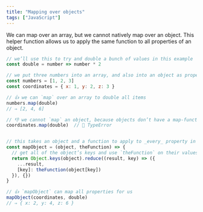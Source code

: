 ```yaml
---
title: "Mapping over objects"
tags: ["JavaScript"]
---
```

We can map over an array, but we cannot natively map over an object. This helper function allows us to apply the same function to all properties of an object.

```js
// we’ll use this to try and double a bunch of values in this example
const double = number => number * 2

// we put three numbers into an array, and also into an object as properties
const numbers = [1, 2, 3]
const coordinates = { x: 1, y: 2, z: 3 }

// 👍 we can `map` over an array to double all items
numbers.map(double)
// ⇒ [2, 4, 6]

// 👎 we cannot `map` an object, because objects don’t have a map-function
coordinates.map(double)  // 🛑 TypeError


// this takes an object and a function to apply to _every_ property in it
const mapObject = (object, theFunction) => {
  // get all of the object’s keys and use `theFunction` on their values
  return Object.keys(object).reduce((result, key) => ({
    ...result,
    [key]: theFunction(object[key])
  }), {})
}

// 👍 `mapObject` can map all properties for us
mapObject(coordinates, double)
// ⇒ { x: 2, y: 4, z: 6 }
```

